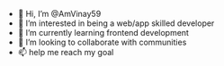 - 👋 Hi, I’m @AmVinay59
- 👀 I’m interested in being a web/app skilled developer 
- 🌱 I’m currently learning frontend development
- 💞️ I’m looking to collaborate with communities 
- 📫 help me reach my goal

<!---
AmVinay59/AmVinay59 is a ✨ special ✨ repository because its `README.md` (this file) appears on your GitHub profile.
You can click the Preview link to take a look at your changes.
--->
